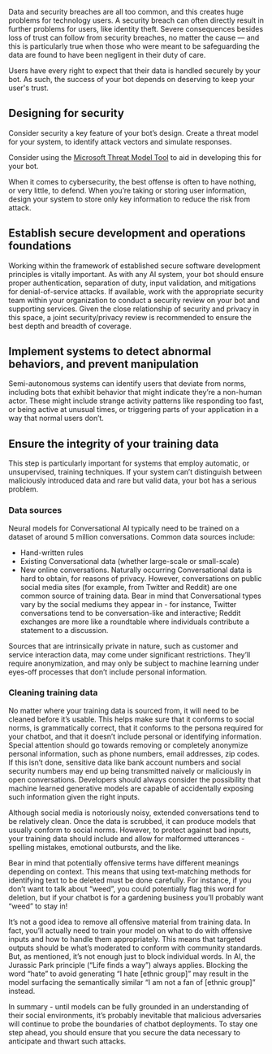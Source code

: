 Data and security breaches are all too common, and this creates huge problems for technology users. A security breach can often directly result in further problems for users, like identity theft. Severe consequences besides loss of trust can follow from security breaches, no matter the cause — and this is particularly true when those who were meant to be safeguarding the data are found to have been negligent in their duty of care. 

Users have every right to expect that their data is handled securely by your bot. As such, the success of your bot depends on deserving to keep your user's trust.

## Designing for security

Consider security a key feature of your bot’s design. Create a threat model for your system, to identify attack vectors and simulate responses.

Consider using the [Microsoft Threat Model Tool](https://docs.microsoft.com/azure/security/azure-security-threat-modeling-tool-getting-started "Microsoft Threat Model Tool") to aid in developing this for your bot.

When it comes to cybersecurity, the best offense is often to have nothing, or very little, to defend. When you’re taking or storing user information, design your system to store only key information to reduce the risk from attack. 

## Establish secure development and operations foundations

Working within the framework of established secure software development principles is vitally important. As with any AI system, your bot should ensure proper authentication, separation of duty, input validation, and mitigations for denial-of-service attacks.  If available, work with the appropriate security team within your organization to conduct a security review on your bot and supporting services. Given the close relationship of security and privacy in this space, a joint security/privacy review is recommended to ensure the best depth and breadth of coverage.

## Implement systems to detect abnormal behaviors, and prevent manipulation

Semi-autonomous systems can identify users that deviate from norms, including bots that exhibit behavior that might indicate they’re a non-human actor. These might include strange activity patterns like responding too fast, or being active at unusual times, or triggering parts of your application in a way that normal users don’t.

## Ensure the integrity of your training data

This step is particularly important for systems that employ automatic, or unsupervised, training techniques. If your system can’t distinguish between maliciously introduced data and rare but valid data, your bot has a serious problem.

### Data sources

Neural models for Conversational AI  typically need to be trained on a dataset of around 5 million conversations. Common data sources include:

* Hand-written rules
* Existing Conversational data (whether large-scale or small-scale)
* New online conversations.
Naturally occurring Conversational data is hard to obtain, for reasons of privacy. However, conversations on public social media sites (for example, from Twitter and Reddit) are one common source of training data. Bear in mind that Conversational types vary by the social mediums they appear in - for instance, Twitter conversations tend to be conversation-like and interactive; Reddit exchanges are more like a roundtable where individuals contribute a statement to a discussion.

Sources that are intrinsically private in nature, such as customer and service interaction data, may come under significant restrictions. They’ll require anonymization, and may only be subject to machine learning under eyes-off processes that don’t include personal information.

### Cleaning training data

No matter where your training data is sourced from, it will need to be cleaned before it’s usable. This helps make sure that it conforms to social norms, is grammatically correct, that it conforms to the persona required for your chatbot, and that it doesn’t include personal or identifying information. Special attention should go towards removing or completely anonymize personal information, such as phone numbers, email addresses, zip codes. If this isn’t done, sensitive data like bank account numbers and social security numbers may end up being transmitted naively or maliciously in open conversations. Developers should always consider the possibility that machine learned generative models are capable of accidentally exposing such information given the right inputs.

Although social media is notoriously noisy, extended conversations tend to be relatively clean. Once the data is scrubbed, it can produce models that usually conform to social norms. However, to protect against bad inputs, your training data should include and allow for malformed utterances - spelling mistakes, emotional outbursts, and the like.

Bear in mind that potentially offensive terms have different meanings depending on context. This means that using text-matching methods for identifying text to be deleted must be done carefully. For instance, if you don’t want to talk about “weed”, you could potentially flag this word for deletion, but if your chatbot is for a gardening business you’ll probably want “weed” to stay in!

It’s not a good idea to remove all offensive material from training data. In fact, you’ll actually need to train your model on what to do with offensive inputs and how to handle them appropriately. This means that targeted outputs should be what’s moderated to conform with community standards. But, as mentioned, it’s not enough just to block individual words. In AI, the Jurassic Park principle (“Life finds a way”) always applies. Blocking the word “hate” to avoid generating “I hate \[ethnic group]” may result in the model surfacing the semantically similar “I am not a fan of \[ethnic group]” instead.

In summary - until models can be fully grounded in an understanding of their social environments, it’s probably inevitable that malicious adversaries will continue to probe the boundaries of chatbot deployments. To stay one step ahead, you should ensure that you secure the data necessary to anticipate and thwart such attacks.
